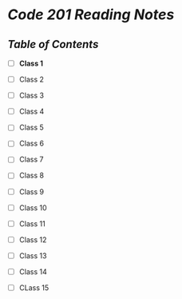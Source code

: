 # ***Code 201 Reading Notes***

## *Table of Contents*

- [ ] **Class 1**

- [ ] Class 2

- [ ] Class 3

- [ ] Class 4

- [ ] Class 5

- [ ] Class 6

- [ ] Class 7

- [ ] Class 8

- [ ] Class 9

- [ ] Class 10

- [ ] Class 11

- [ ] Class 12

- [ ] Class 13

- [ ] Class 14

- [ ] CLass 15

